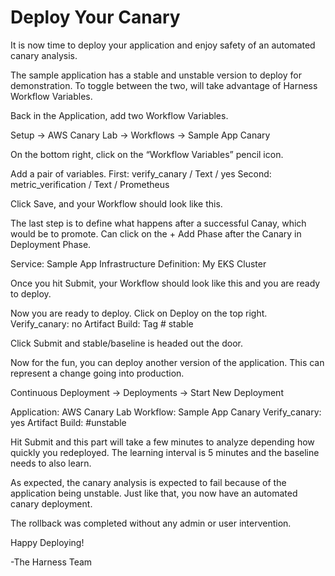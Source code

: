 # Deploy Your Canary

It is now time to deploy your application and enjoy safety of an automated canary analysis. 

The sample application has a stable and unstable version to deploy for demonstration. To toggle between the two, will take advantage of Harness Workflow Variables.

Back in the Application, add two Workflow Variables. 

Setup -> AWS Canary Lab -> Workflows -> Sample App Canary

On the bottom right, click on the “Workflow Variables” pencil icon. 



Add a pair of variables. 
First: verify_canary / Text / yes
Second: metric_verification / Text / Prometheus



Click Save, and your Workflow should look like this.



The last step is to define what happens after a successful Canay, which would be to promote. Can click on the + Add Phase after the Canary in Deployment Phase. 

Service: Sample App
Infrastructure Definition: My EKS Cluster



Once you hit Submit, your Workflow should look like this and you are ready to deploy.



Now you are ready to deploy. Click on Deploy on the top right. 
Verify_canary: no
Artifact Build: Tag # stable 



Click Submit and stable/baseline is headed out the door. 



Now for the fun, you can deploy another version of the application. This can represent a change going into production. 

Continuous Deployment -> Deployments -> Start New Deployment 

Application: AWS Canary Lab
Workflow: Sample App Canary
Verify_canary: yes
Artifact Build: #unstable 


Hit Submit and this part will take a few minutes to analyze depending how quickly you redeployed. The learning interval is 5 minutes and the baseline needs to also learn.  

As expected, the canary analysis is expected to fail because of the application being unstable. Just like that, you now have an automated canary deployment. 



The rollback was completed without any admin or user intervention. 



Happy Deploying!

-The Harness Team
